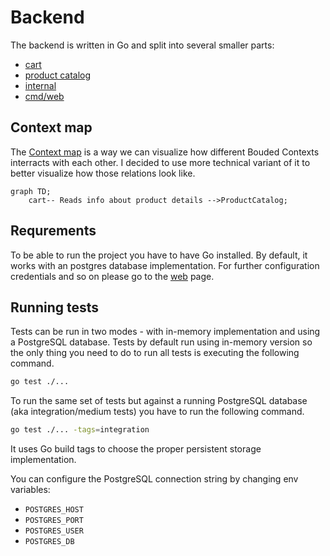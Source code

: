 # Backend

The backend is written in Go and split into several smaller parts:

* [cart](./cart)
* [product catalog](./productcatalog)
* [internal](./internal)
* [cmd/web](./cmd/web)

## Context map

The [Context map](https://www.infoq.com/articles/ddd-contextmapping/) is a way we can visualize how different Bouded Contexts interracts with each other. I decided to use more technical variant of it to better visualize how those relations look like.

```mermaid
graph TD;
    cart-- Reads info about product details -->ProductCatalog;
```

## Requrements

To be able to run the project you have to have Go installed. By default, it works with an postgres database implementation. For further configuration credentials and so on please go to the [web](./cmd/web) page.

## Running tests

Tests can be run in two modes - with in-memory implementation and using a PostgreSQL database.
Tests by default run using in-memory version so the only thing you need to do to run all tests is executing the following command.

```sh
go test ./...
```

To run the same set of tests but against a running PostgreSQL database (aka integration/medium tests) you have to run the following command.

```sh
go test ./... -tags=integration
```

It uses Go build tags to choose the proper persistent storage implementation.

You can configure the PostgreSQL connection string by changing env variables:

 - `POSTGRES_HOST`
 - `POSTGRES_PORT`
 - `POSTGRES_USER`
 - `POSTGRES_DB`

